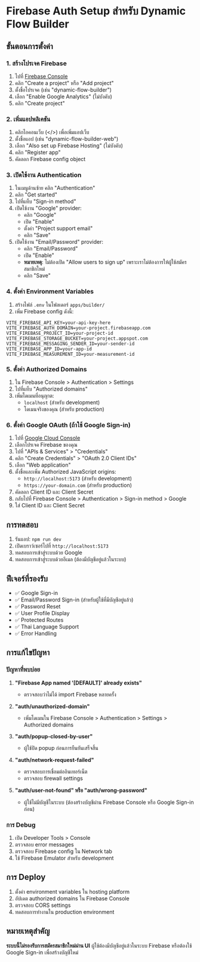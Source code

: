 # Firebase Auth Setup สำหรับ Dynamic Flow Builder

## ขั้นตอนการตั้งค่า

### 1. สร้างโปรเจค Firebase

1. ไปที่ [Firebase Console](https://console.firebase.google.com/)
2. คลิก "Create a project" หรือ "Add project"
3. ตั้งชื่อโปรเจค (เช่น "dynamic-flow-builder")
4. เลือก "Enable Google Analytics" (ไม่บังคับ)
5. คลิก "Create project"

### 2. เพิ่มแอปพลิเคชัน

1. คลิกไอคอนเว็บ (</>) เพื่อเพิ่มแอปเว็บ
2. ตั้งชื่อแอป (เช่น "dynamic-flow-builder-web")
3. เลือก "Also set up Firebase Hosting" (ไม่บังคับ)
4. คลิก "Register app"
5. คัดลอก Firebase config object

### 3. เปิดใช้งาน Authentication

1. ในเมนูด้านซ้าย คลิก "Authentication"
2. คลิก "Get started"
3. ไปที่แท็บ "Sign-in method"
4. เปิดใช้งาน "Google" provider:
   - คลิก "Google"
   - เปิด "Enable"
   - ตั้งค่า "Project support email"
   - คลิก "Save"
5. เปิดใช้งาน "Email/Password" provider:
   - คลิก "Email/Password"
   - เปิด "Enable"
   - **หมายเหตุ**: ไม่ต้องเปิด "Allow users to sign up" เพราะเราไม่ต้องการให้ผู้ใช้สมัครสมาชิกใหม่
   - คลิก "Save"

### 4. ตั้งค่า Environment Variables

1. สร้างไฟล์ `.env` ในโฟลเดอร์ `apps/builder/`
2. เพิ่ม Firebase config ดังนี้:

```env
VITE_FIREBASE_API_KEY=your-api-key-here
VITE_FIREBASE_AUTH_DOMAIN=your-project.firebaseapp.com
VITE_FIREBASE_PROJECT_ID=your-project-id
VITE_FIREBASE_STORAGE_BUCKET=your-project.appspot.com
VITE_FIREBASE_MESSAGING_SENDER_ID=your-sender-id
VITE_FIREBASE_APP_ID=your-app-id
VITE_FIREBASE_MEASUREMENT_ID=your-measurement-id
```

### 5. ตั้งค่า Authorized Domains

1. ใน Firebase Console > Authentication > Settings
2. ไปที่แท็บ "Authorized domains"
3. เพิ่มโดเมนที่อนุญาต:
   - `localhost` (สำหรับ development)
   - โดเมนจริงของคุณ (สำหรับ production)

### 6. ตั้งค่า Google OAuth (ถ้าใช้ Google Sign-in)

1. ไปที่ [Google Cloud Console](https://console.cloud.google.com/)
2. เลือกโปรเจค Firebase ของคุณ
3. ไปที่ "APIs & Services" > "Credentials"
4. คลิก "Create Credentials" > "OAuth 2.0 Client IDs"
5. เลือก "Web application"
6. ตั้งชื่อและเพิ่ม Authorized JavaScript origins:
   - `http://localhost:5173` (สำหรับ development)
   - `https://your-domain.com` (สำหรับ production)
7. คัดลอก Client ID และ Client Secret
8. กลับไปที่ Firebase Console > Authentication > Sign-in method > Google
9. ใส่ Client ID และ Client Secret

## การทดสอบ

1. รันแอป: `npm run dev`
2. เปิดเบราว์เซอร์ไปที่ `http://localhost:5173`
3. ทดสอบการเข้าสู่ระบบด้วย Google
4. ทดสอบการเข้าสู่ระบบด้วยอีเมล (ต้องมีบัญชีอยู่แล้วในระบบ)

## ฟีเจอร์ที่รองรับ

- ✅ Google Sign-in
- ✅ Email/Password Sign-in (สำหรับผู้ใช้ที่มีบัญชีอยู่แล้ว)
- ✅ Password Reset
- ✅ User Profile Display
- ✅ Protected Routes
- ✅ Thai Language Support
- ✅ Error Handling

## การแก้ไขปัญหา

### ปัญหาที่พบบ่อย

1. **"Firebase App named '[DEFAULT]' already exists"**
   - ตรวจสอบว่าไม่ได้ import Firebase หลายครั้ง

2. **"auth/unauthorized-domain"**
   - เพิ่มโดเมนใน Firebase Console > Authentication > Settings > Authorized domains

3. **"auth/popup-closed-by-user"**
   - ผู้ใช้ปิด popup ก่อนการยืนยันเสร็จสิ้น

4. **"auth/network-request-failed"**
   - ตรวจสอบการเชื่อมต่ออินเทอร์เน็ต
   - ตรวจสอบ firewall settings

5. **"auth/user-not-found" หรือ "auth/wrong-password"**
   - ผู้ใช้ไม่มีบัญชีในระบบ (ต้องสร้างบัญชีผ่าน Firebase Console หรือ Google Sign-in ก่อน)

### การ Debug

1. เปิด Developer Tools > Console
2. ตรวจสอบ error messages
3. ตรวจสอบ Firebase config ใน Network tab
4. ใช้ Firebase Emulator สำหรับ development

## การ Deploy

1. ตั้งค่า environment variables ใน hosting platform
2. อัปเดต authorized domains ใน Firebase Console
3. ตรวจสอบ CORS settings
4. ทดสอบการทำงานใน production environment

## หมายเหตุสำคัญ

**ระบบนี้ไม่รองรับการสมัครสมาชิกใหม่ผ่าน UI** ผู้ใช้ต้องมีบัญชีอยู่แล้วในระบบ Firebase หรือต้องใช้ Google Sign-in เพื่อสร้างบัญชีใหม่
